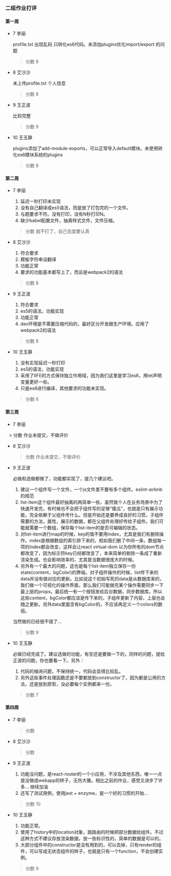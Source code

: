 ### 二组作业打评
#### 第一周
-  7 李丽 

     profile.txt 出现乱码 只转化es6代码。未添加plugins优化import/export 的问题
    > 分数 8
-  8 艾沙沙  

    未上传profile.txt 个人信息
    
    > 分数 8
-  9 王正波 

    比较完整
    > 分数 9
-  10 王玉静 

    plugins添加了add-module-exports，可以正常导入default模块。未使用转化es6模块系统的plugins
    > 分数 8

#### 第二周

-  7 李丽

    1. 延迟一秒打印未实现
    2. 没有自己翻译成es5语法，而是放了打包完的一个文件。
    3. 与题要求不符。没有打印，没有N秒打印N。
    4. 缺少babel配置文件，抽离样式文件，文件压缩。
    
    > 分数 就不打了，自己态度要认真
    
-  8 艾沙沙  

    1. 符合要求
    2. 模板字符串没翻译
    3. 功能正常
    4. 要求的功能基本都写上了，而且是webpack2的语法
    
    > 分数 8
    
-  9 王正波 

    1. 符合要求
    2. es5的语法，功能实现
    3. 功能正常
    4. dev环境是不需要压缩代码的，最好区分开发跟生产环境。应用了webpack2的语法

    > 分数 8
    
-  10 王玉静 
    
    1. 没有实现延迟一秒打印
    2. es5的语法，功能实现
    3. 采用了IIFE的方式保持独立作用域，因为我们这里是学习es6，用let声明变量更好一些。
    4. 只是es6进行编译，其他要求的功能未实现。
    
    > 分数 6


#### 第三周

-  7 李丽

    > 分数  作业未提交，不做评价
    
-  8 艾沙沙  

    > 分数  作业未提交，不做评价
    
-  9 王正波 
    
    必做和选做都做了，功能都实现了，提几个建议吧。
    
    1. 建议一个组件写一个文件，一个js文件里不要有多个组件。eslint-airbnb的规范
    2. list-item这个组件最好抽离的再简单一些，虽然我个人在业务场景中为了快速开发完，有时候也不会把子组件写的足够“傻瓜”，也就是只有展示功能，完全依赖于父组件传什么。但是开始还是要养成良好的习惯，子组件需要的方法，属性，展示的数据，都在父组件处理好传给子组件。我们可能就需要一个数组，保存每个list-item的是否可编辑的状态。
    3. 对list-item进行map的时候，key的值不要用index，尤其是我们有删除操作。index是根据数组的索引排下来的，假如我们删了中间一条，数组每一项的index都会改变，这样会让react virtual-dom 以为你所有的dom节点都改变了，因为标示符key已经都改变了，本来简单的剔除一条成了重新渲染生成。也会影响效率的，尤其是当数据很庞大的时候。
    4. 另外有一个最大的问题，这也是每个list-item独立保存一份state{content，bgColor}的弊端，对子组件操作的时候，list传下来的data并没有做对应的更新。比如说这个初始写死的data是从数据库来的，我们做一个可视化的操作界面，那么我们可能做完某个操作需要同步一下最上层的props，最后统一有一个按钮发给后台数据，同步数据库。所以这些content，bgColor都应该是传下来的，子组件更新了内容，上层也会随之更新。另外data里面含有bgColor的，不应该再定义一个colors的数组。
    
    当然做的已经很不错了...
    
    > 分数 9
    
-  10 王玉静 
    
    必做已经完成了。建议选做的功能，有空还是要做一下的，同样的问题，提给正波的问题，你也要看一下。另外：

    1. 代码的缩进问题，不保持统一，代码会显得比较乱。
    2. 另外这些事件处理函数还是不要都放到constructor了，因为都是公用的方法，还是放到原型，没必要每个实例都来一份。
    
    > 分数 7
    
    
#### 第四周
-  7 李丽
 
    > 分数 
-  8 艾沙沙  

    > 分数 
-  9 王正波 

    1. 功能没问题，是react-router的一个小应用，不涉及其他东西，唯一一点是没做成webapp的样子，无伤大雅。相比之前的作业，感觉又进步了许多... 继续加油
    2. 还写了测试用例，使用jest + enzyme，是一个好的习惯的开始...
    
    > 分数 10
    
-  10 王玉静 
    
    1. 功能正常。
    2. 使用了history中的location对象，跳路由的时候把部分数据给组件。不过这种方式不建议存放渲染数据，放一些标识性的，简单的数据是可以的。
    3. 大部分组件中的constructor是没有用到的，可以去掉，只有render的组件，可以写成无状态组件的样子，也就是只有一个function，不会创建实例。
    
    > 分数 9
